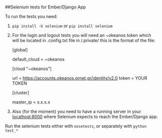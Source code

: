 ##Selenium tests for Ember/Django App

To run the tests you need:

1. `pip install -U selenium` or `pip install selenium`

2. For the login and logout tests you will need an ~okeanos token which will be located in .config.txt file in <projectroot>/.private/ this is the format of the file:

	[global]

	default_cloud = ~okeanos

	[cloud "~okeanos"]

	url = https://accounts.okeanos.grnet.gr/identity/v2.0
	token = YOUR TOKEN

	[cluster]
	
	master_ip = x.x.x.x

3. Also (for the moment) you need to have a running server in your [localhost:8000](localhost:8000) where Selenium expects to reach the Ember/Django app.

Run the selenium tests either with `nosetests`, or separately with `python test_*`
